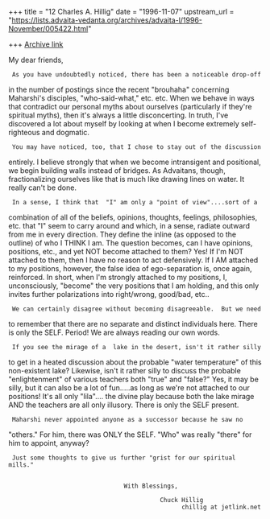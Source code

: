 +++
title = "12 Charles A. Hillig"
date = "1996-11-07"
upstream_url = "https://lists.advaita-vedanta.org/archives/advaita-l/1996-November/005422.html"

+++
[Archive link](https://lists.advaita-vedanta.org/archives/advaita-l/1996-November/005422.html)

My dear friends,

     As you have undoubtedly noticed, there has been a noticeable drop-off
in the number of postings since the recent "brouhaha" concerning Maharshi's
disciples, "who-said-what," etc. etc.  When we behave in ways that
contradict our personal myths about ourselves (particularly if they're
spiritual myths), then it's always a little disconcerting.  In truth, I've
discovered a lot about myself  by looking  at  when I become extremely
self-righteous and dogmatic.

     You may have noticed, too, that I chose to stay out of the discussion
entirely. I believe strongly that when we become intransigent and
positional, we begin building  walls instead of  bridges.  As Advaitans,
though, fractionalizing ourselves like that is much like drawing lines on
water.  It really can't be done.

     In a sense, I think that  "I" am only a "point of view"....sort of a
combination of all of the beliefs, opinions, thoughts, feelings,
philosophies, etc. that "I" seem to carry around and which, in a sense,
radiate outward from me in every direction.   They define the inline (as
opposed to the outline) of who I THINK I am.   The question becomes, can I
have opinions, positions, etc., and yet NOT become attached to them?   Yes!
If I'm NOT attached to them, then I have no reason to act defensively.    If
I AM attached to my positions, however, the false idea of ego-separation is,
once again, reinforced.    In short, when I'm strongly attached to my
positions, I, unconsciously, "become" the very positions that I am holding,
and this only invites further polarizations into right/wrong, good/bad, etc..

     We can certainly disagree without becoming disagreeable.  But we need
to remember that there are no separate and distinct individuals here.  There
is only the SELF.   Period!   We are always reading our own words.

     If you see the mirage of a  lake in the desert, isn't it rather silly
to get in a heated discussion about the probable "water temperature" of this
non-existent lake?   Likewise, isn't it rather silly to discuss the probable
"enlightenment" of various teachers both  "true" and "false?"    Yes, it may
be silly, but it can also be a lot of fun.....as long as we're not attached
to our positions!   It's all only "lila".... the divine play because both
the lake mirage AND the teachers are all only illusory.  There is only the
SELF present.

     Maharshi never appointed anyone as a successor because he saw no
"others."   For him, there was ONLY  the SELF.   "Who" was really "there"
for him to appoint, anyway?

     Just some thoughts to give us further "grist for our spiritual mills."


                                    With Blessings,

                                              Chuck Hillig
                                                    chillig at jetlink.net

